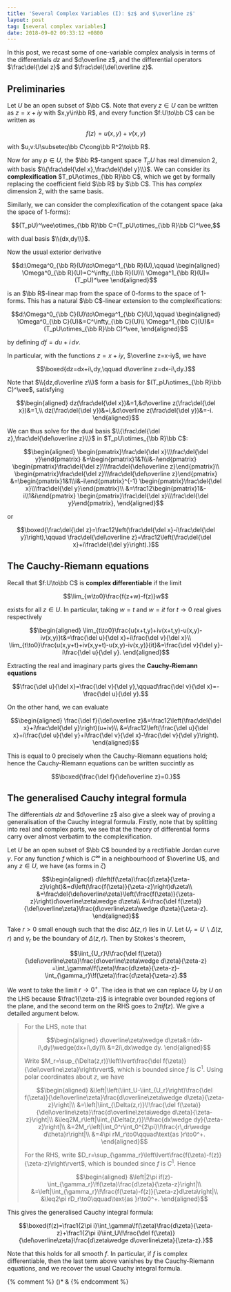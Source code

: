 ```yaml
---
title: 'Several Complex Variables (I): $z$ and $\overline z$'
layout: post
tag: [several complex variables]
date: 2018-09-02 09:33:12 +0800
---
```


In this post, we recast some of one-variable complex analysis in terms of the differentials $dz$ and $d\overline z$, and the differential operators $\frac\del{\del z}$ and $\frac\del{\del\overline z}$.

<!--more-->

## Preliminaries

Let $U$ be an open subset of $\bb C$. Note that every $z\in U$ can be written as $z=x+iy$ with $x,y\in\bb R$, and every function $f:U\to\bb C$ can be written as

$$f(z)=u(x,y)+v(x,y)$$

with $u,v:U\subseteq\bb C\cong\bb R^2\to\bb R$.

Now for any $p\in U$, the $\bb R$-tangent space $T_pU$ has real dimension 2, with basis $\\{\frac\del{\del x},\frac\del{\del y}\\}$. We can consider its __complexification__ $T_pU\otimes_{\bb R}\bb C$, which we get by formally replacing the coefficient field $\bb R$ by $\bb C$. This has _complex_ dimension 2, with the same basis.

Similarly, we can consider the complexification of the cotangent space (aka the space of 1-forms):

$$(T_pU)^\vee\otimes_{\bb R}\bb C=(T_pU\otimes_{\bb R}\bb C)^\vee,$$

with dual basis $\\{dx,dy\\}$.

Now the usual exterior derivative

$$d:\Omega^0_{\bb R}(U)\to\Omega^1_{\bb R}(U),\qquad
\begin{aligned}
\Omega^0_{\bb R}(U)=C^\infty_{\bb R}(U)\\
\Omega^1_{\bb R}(U)=(T_pU)^\vee
\end{aligned}$$

is an $\bb R$-linear map from the space of 0-forms to the space of 1-forms. This has a natural $\bb C$-linear extension to the complexifications:

$$d:\Omega^0_{\bb C}(U)\to\Omega^1_{\bb C}(U),\qquad
\begin{aligned}
\Omega^0_{\bb C}(U)&=C^\infty_{\bb C}(U)\\
\Omega^1_{\bb C}(U)&=(T_pU\otimes_{\bb R}\bb C)^\vee,
\end{aligned}$$

by defining $df=du+i\,dv$.

In particular, with the functions $z=x+iy$, $\overline z=x-iy$, we have

$$\boxed{dz=dx+i\,dy,\qquad d\overline z=dx-i\,dy.}$$

Note that $\\{dz,d\overline z\\}$ form a basis for $(T_pU\otimes_{\bb R}\bb C)^\vee$, satisfying

$$\begin{aligned}
dz(\frac\del{\del x})&=1,&d\overline z(\frac\del{\del x})&=1,\\
dz(\frac\del{\del y})&=i,&d\overline z(\frac\del{\del y})&=-i.
\end{aligned}$$

We can thus solve for the dual basis $\\{\frac\del{\del z},\frac\del{\del\overline z}\\}$ in $T_pU\otimes_{\bb R}\bb C$:

$$\begin{aligned}
\begin{pmatrix}\frac\del{\del x}\\\frac\del{\del y}\end{pmatrix}
&=\begin{pmatrix}1&1\\i&-i\end{pmatrix}
\begin{pmatrix}\frac\del{\del z}\\\frac\del{\del\overline z}\end{pmatrix}\\
\begin{pmatrix}\frac\del{\del z}\\\frac\del{\del\overline z}\end{pmatrix}
&=\begin{pmatrix}1&1\\i&-i\end{pmatrix}^{-1}
\begin{pmatrix}\frac\del{\del x}\\\frac\del{\del y}\end{pmatrix}\\
&=\frac12\begin{pmatrix}1&-i\\1&i\end{pmatrix}
\begin{pmatrix}\frac\del{\del x}\\\frac\del{\del y}\end{pmatrix},
\end{aligned}$$

or

$$\boxed{\frac\del{\del z}=\frac12\left(\frac\del{\del x}-i\frac\del{\del y}\right),\qquad
\frac\del{\del\overline z}=\frac12\left(\frac\del{\del x}+i\frac\del{\del y}\right).}$$

## The Cauchy-Riemann equations

Recall that $f:U\to\bb C$ is __complex differentiable__ if the limit

$$\lim_{w\to0}\frac{f(z+w)-f(z)}w$$

exists for all $z\in U$. In particular, taking $w=t$ and $w=it$ for $t\to0$ real gives respectively

$$\begin{aligned}
\lim_{t\to0}\frac{u(x+t,y)+iv(x+t,y)-u(x,y)-iv(x,y)}t&=\frac{\del u}{\del x}+i\frac{\del v}{\del x}\\
\lim_{t\to0}\frac{u(x,y+t)+iv(x,y+t)-u(x,y)-iv(x,y)}{it}&=\frac{\del v}{\del y}-i\frac{\del u}{\del y}.
\end{aligned}$$

Extracting the real and imaginary parts gives the __Cauchy-Riemann equations__

$$\frac{\del u}{\del x}=\frac{\del v}{\del y},\qquad\frac{\del v}{\del x}=-\frac{\del u}{\del y}.$$

On the other hand, we can evaluate

$$\begin{aligned}
\frac{\del f}{\del\overline z}&=\frac12\left(\frac\del{\del x}+i\frac\del{\del y}\right)(u+iv)\\
&=\frac12\left(\frac{\del u}{\del x}+i\frac{\del u}{\del y}+i\frac{\del v}{\del x}-\frac{\del v}{\del y}\right).
\end{aligned}$$

This is equal to 0 precisely when the Cauchy-Riemann equations hold; hence the Cauchy-Riemann equations can be written succintly as

$$\boxed{\frac{\del f}{\del\overline z}=0.}$$

## The generalised Cauchy integral formula

The differentials $dz$ and $d\overline z$ also give a sleek way of proving a generalisation of the Cauchy integral formula. Firstly, note that by splitting into real and complex parts, we see that the theory of differential forms carry over almost verbatim to the complexification.

Let $U$ be an open subset of $\bb C$ bounded by a rectifiable Jordan curve $\gamma$. For any function $f$ which is $C^\infty$ in a neighbourhood of $\overline U$, and any $z\in U$, we have (as forms in $\zeta$)

$$\begin{aligned}
d\left(f(\zeta)\frac{d\zeta}{\zeta-z}\right)&=d\left(\frac{f(\zeta)}{\zeta-z}\right)d\zeta\\
&=\frac\del{\del\overline\zeta}\left(\frac{f(\zeta)}{\zeta-z}\right)d\overline\zeta\wedge d\zeta\\
&=\frac{\del f(\zeta)}{\del\overline\zeta}\frac{d\overline\zeta\wedge d\zeta}{\zeta-z}.
\end{aligned}$$

Take $r>0$ small enough such that the disc $\Delta(z,r)$ lies in $U$. Let $U_r=U\backslash\Delta(z,r)$ and $\gamma_r$ be the boundary of $\Delta(z,r)$. Then by Stokes's theorem,

$$\iint_{U_r}\!\frac{\del f(\zeta)}{\del\overline\zeta}\frac{d\overline\zeta\wedge d\zeta}{\zeta-z}
=\int_\gamma\!f(\zeta)\frac{d\zeta}{\zeta-z}-\int_{\gamma_r}\!f(\zeta)\frac{d\zeta}{\zeta-z}.$$

We want to take the limit $r\to0^+$. The idea is that we can replace $U_r$ by $U$ on the LHS because $\frac1{\zeta-z}$ is integrable over bounded regions of the plane, and the second term on the RHS goes to $2\pi if(z)$. We give a detailed argument below.

> For the LHS, note that
> 
> $$\begin{aligned}
d\overline\zeta\wedge d\zeta&=(dx-i\,dy)\wedge(dx+i\,dy)\\
&=2i\,dx\wedge dy.
\end{aligned}$$
> 
> Write $M_r=\sup_{\Delta(z,r)}\left\lvert\frac{\del f(\zeta)}{\del\overline\zeta}\right\rvert$, which is bounded since $f$ is $C^1$. Using polar coordinates about $z$, we have
> 
> $$\begin{aligned}
&\left|\left(\iint_U-\iint_{U_r}\right)\frac{\del f(\zeta)}{\del\overline\zeta}\frac{d\overline\zeta\wedge d\zeta}{\zeta-z}\right|\\
&=\left|\iint_{\Delta(z,r)}\!\frac{\del f(\zeta)}{\del\overline\zeta}\frac{d\overline\zeta\wedge d\zeta}{\zeta-z}\right|\\
&\leq2M_r\left|\iint_{\Delta(z,r)}\!\frac{dx\wedge dy}{\zeta-z}\right|\\
&=2M_r\left|\int_0^r\int_0^{2\pi}\!\frac{r\,dr\wedge d\theta}r\right|\\
&=4\pi rM_r\to0\qquad\text{as }r\to0^+.
\end{aligned}$$
> 
> For the RHS, write $D_r=\sup_{\gamma_r}\left\lvert\frac{f(\zeta)-f(z)}{\zeta-z}\right\rvert$, which is bounded since $f$ is $C^1$. Hence
> 
> $$\begin{aligned}
&\left|2\pi if(z)-\int_{\gamma_r}\!f(\zeta)\frac{d\zeta}{\zeta-z}\right|\\
&=\left|\int_{\gamma_r}\!\frac{f(\zeta)-f(z)}{\zeta-z}d\zeta\right|\\
&\leq2\pi rD_r\to0\qquad\text{as }r\to0^+.
\end{aligned}$$

This gives the generalised Cauchy integral formula:

$$\boxed{f(z)=\frac1{2\pi i}\int_\gamma\!f(\zeta)\frac{d\zeta}{\zeta-z}+\frac1{2\pi i}\iint_U\!\frac{\del f(\zeta)}{\del\overline\zeta}\frac{d\zeta\wedge d\overline\zeta}{\zeta-z}.}$$

Note that this holds for all smooth $f$. In particular, if $f$ is complex differentiable, then the last term above vanishes by the Cauchy-Riemann equations, and we recover the usual Cauchy integral formula.

{% comment %}
()* &
{% endcomment %}